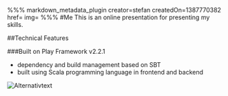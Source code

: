 %%% markdown_metadata_plugin 
creator=stefan
createdOn=1387770382
href=
img=
%%%
#Me
This is an online presentation for presenting my skills.

##Technical Features

###Built on Play Framework v2.2.1
* dependency and build management based on SBT
* built using Scala programming language in frontend and backend

![Alternativtext](Bild-URL "Bildtitel hier")